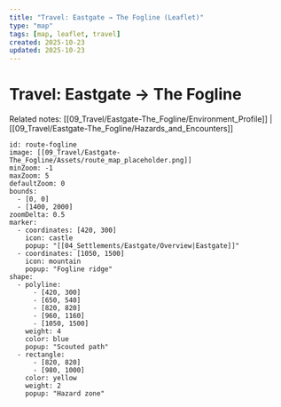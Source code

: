 ```yaml
---
title: "Travel: Eastgate → The Fogline (Leaflet)"
type: "map"
tags: [map, leaflet, travel]
created: 2025-10-23
updated: 2025-10-23
---
```


# Travel: Eastgate → The Fogline

Related notes: [[09_Travel/Eastgate-The_Fogline/Environment_Profile]] | [[09_Travel/Eastgate-The_Fogline/Hazards_and_Encounters]]

```leaflet
id: route-fogline
image: [[09_Travel/Eastgate-The_Fogline/Assets/route_map_placeholder.png]]
minZoom: -1
maxZoom: 5
defaultZoom: 0
bounds:
  - [0, 0]
  - [1400, 2000]
zoomDelta: 0.5
marker:
  - coordinates: [420, 300]
    icon: castle
    popup: "[[04_Settlements/Eastgate/Overview|Eastgate]]"
  - coordinates: [1050, 1500]
    icon: mountain
    popup: "Fogline ridge"
shape:
  - polyline:
      - [420, 300]
      - [650, 540]
      - [820, 820]
      - [960, 1160]
      - [1050, 1500]
    weight: 4
    color: blue
    popup: "Scouted path"
  - rectangle:
      - [820, 820]
      - [980, 1000]
    color: yellow
    weight: 2
    popup: "Hazard zone"
```
